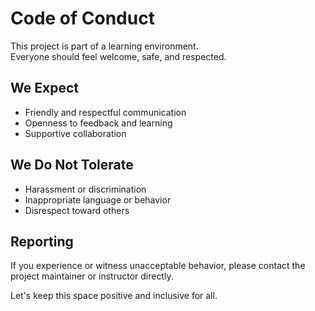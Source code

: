 # Code of Conduct

This project is part of a learning environment.  
Everyone should feel welcome, safe, and respected.

## We Expect

- Friendly and respectful communication
- Openness to feedback and learning
- Supportive collaboration

## We Do Not Tolerate

- Harassment or discrimination
- Inappropriate language or behavior
- Disrespect toward others

## Reporting

If you experience or witness unacceptable behavior, please contact the project maintainer or instructor directly.

Let's keep this space positive and inclusive for all.
